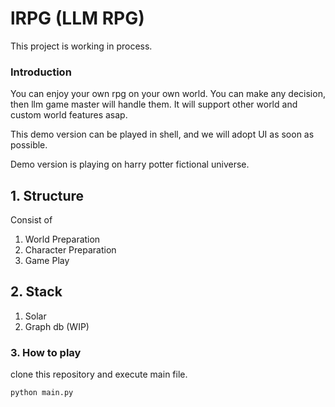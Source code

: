 # lRPG (LLM RPG)

This project is working in process.

### Introduction

You can enjoy your own rpg on your own world. You can make any decision, then llm game master will handle them. It will support other world and custom world features asap.

This demo version can be played in shell, and we will adopt UI as soon as possible.

Demo version is playing on harry potter fictional universe.


## 1. Structure  

Consist of
1. World Preparation
2. Character Preparation
3. Game Play

## 2. Stack

1. Solar
2. Graph db (WIP)

### 3. How to play

clone this repository and execute main file.

```
python main.py
```